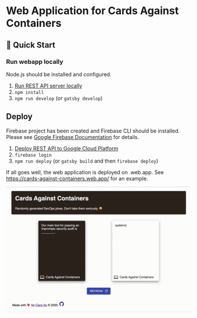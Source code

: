 # Web Application for Cards Against Containers

## 🚀 Quick Start

### Run webapp locally

Node.js should be installed and configured.

1. [Run REST API server locally](../rest-api/README.md)
2. `npm install`
3. `npm run develop` (or `gatsby develop`)

## Deploy

Firebase project has been created and Firebase CLI should be installed. Please see [Google Firebase Documentation](https://firebase.google.com/docs/web/setup) for details.

1. [Deploy REST API to Google Cloud Platform](../rest-API/README.md)
2. `firebase login`
3. `npm run deploy` (or `gatsby build` and then `firebase deploy`)

If all goes well, the web application is deployed on <project name>.web.app. See https://cards-against-containers.web.app/ for an example.

![Alt Text](src/images/webapp.gif)
